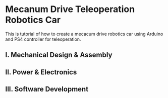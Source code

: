 # Mecanum Drive Teleoperation Robotics Car
This is tutorial of how to create a mecacum drive robotics car using Arduino and PS4 controller for teleoperation.

## I. Mechanical Design & Assembly
## II. Power & Electronics
## III. Software Development
